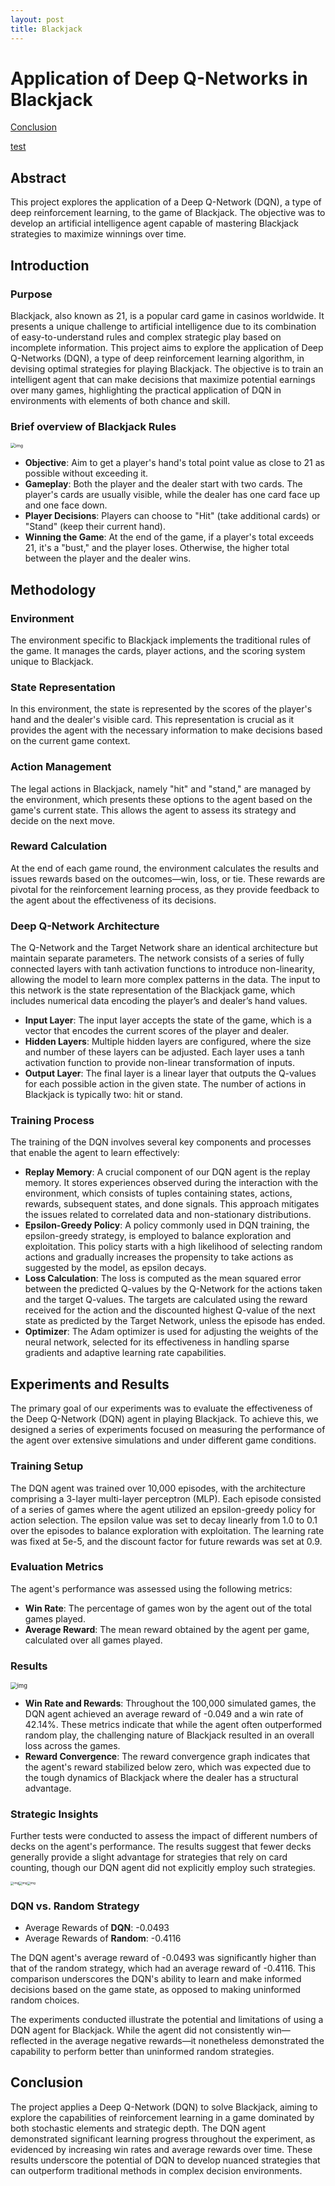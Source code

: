 ```yaml
---
layout: post
title: Blackjack
---
```


<link rel="stylesheet" type="text/css" href="./_style/style.css">

# Application of Deep Q-Networks in Blackjack

[Conclusion](#conclusion)

[test](#brief-overview-of-blackjack-rules)

## Abstract

This project explores the application of a Deep Q-Network (DQN), a type of deep reinforcement learning, to the game of Blackjack. The objective was to develop an artificial intelligence agent capable of mastering Blackjack strategies to maximize winnings over time.  

## Introduction

### Purpose

Blackjack, also known as 21, is a popular card game in casinos worldwide. It presents a unique challenge to artificial intelligence due to its combination of easy-to-understand rules and complex strategic play based on incomplete information. This project aims to explore the application of Deep Q-Networks (DQN), a type of deep reinforcement learning algorithm, in devising optimal strategies for playing Blackjack. The objective is to train an intelligent agent that can make decisions that maximize potential earnings over many games, highlighting the practical application of DQN in environments with elements of both chance and skill.

### Brief overview of Blackjack Rules

<img src="https://lh7-us.googleusercontent.com/jCmogdeEoFOs-gxZo0q4vKFYyqPHiKIcDaHsMNLwgvzY3hL9LVavB2m24o6H7igdloL49T0W1xUYdIp2wybKJflIHn-bxgcoO80YAEID12cMHZAusQZC7itJp_I-PDVuniirr4CUVRTDvvG_R35Z1yLkQg=s2048" alt="img" style="zoom:50%;" />

- **Objective**: Aim to get a player's hand's total point value as close to 21 as possible without exceeding it.
- **Gameplay**: Both the player and the dealer start with two cards. The player's cards are usually visible, while the dealer has one card face up and one face down.
- **Player Decisions**: Players can choose to "Hit" (take additional cards) or "Stand" (keep their current hand).
- **Winning the Game**: At the end of the game, if a player's total exceeds 21, it's a "bust," and the player loses. Otherwise, the higher total between the player and the dealer wins.

## Methodology

### Environment

The environment specific to Blackjack implements the traditional rules of the game. It manages the cards, player actions, and the scoring system unique to Blackjack.

### State Representation

In this environment, the state is represented by the scores of the player's hand and the dealer's visible card. This representation is crucial as it provides the agent with the necessary information to make decisions based on the current game context.

### Action Management

The legal actions in Blackjack, namely "hit" and "stand," are managed by the environment, which presents these options to the agent based on the game's current state. This allows the agent to assess its strategy and decide on the next move.

### Reward Calculation

At the end of each game round, the environment calculates the results and issues rewards based on the outcomes—win, loss, or tie. These rewards are pivotal for the reinforcement learning process, as they provide feedback to the agent about the effectiveness of its decisions.

### Deep Q-Network Architecture

The Q-Network and the Target Network share an identical architecture but maintain separate parameters. The network consists of a series of fully connected layers with tanh activation functions to introduce non-linearity, allowing the model to learn more complex patterns in the data. The input to this network is the state representation of the Blackjack game, which includes numerical data encoding the player’s and dealer’s hand values.

- **Input Layer**: The input layer accepts the state of the game, which is a vector that encodes the current scores of the player and dealer.
- **Hidden Layers**: Multiple hidden layers are configured, where the size and number of these layers can be adjusted. Each layer uses a tanh activation function to provide non-linear transformation of inputs.
- **Output Layer**: The final layer is a linear layer that outputs the Q-values for each possible action in the given state. The number of actions in Blackjack is typically two: hit or stand.

### Training Process

The training of the DQN involves several key components and processes that enable the agent to learn effectively:

- **Replay Memory**: A crucial component of our DQN agent is the replay memory. It stores experiences observed during the interaction with the environment, which consists of tuples containing states, actions, rewards, subsequent states, and done signals. This approach mitigates the issues related to correlated data and non-stationary distributions.
- **Epsilon-Greedy Policy**: A policy commonly used in DQN training, the epsilon-greedy strategy, is employed to balance exploration and exploitation. This policy starts with a high likelihood of selecting random actions and gradually increases the propensity to take actions as suggested by the model, as epsilon decays.
- **Loss Calculation**: The loss is computed as the mean squared error between the predicted Q-values by the Q-Network for the actions taken and the target Q-values. The targets are calculated using the reward received for the action and the discounted highest Q-value of the next state as predicted by the Target Network, unless the episode has ended.
- **Optimizer**: The Adam optimizer is used for adjusting the weights of the neural network, selected for its effectiveness in handling sparse gradients and adaptive learning rate capabilities.

## Experiments and Results

The primary goal of our experiments was to evaluate the effectiveness of the Deep Q-Network (DQN) agent in playing Blackjack. To achieve this, we designed a series of experiments focused on measuring the performance of the agent over extensive simulations and under different game conditions.

### Training Setup

The DQN agent was trained over 10,000 episodes, with the architecture comprising a 3-layer multi-layer perceptron (MLP). Each episode consisted of a series of games where the agent utilized an epsilon-greedy policy for action selection. The epsilon value was set to decay linearly from 1.0 to 0.1 over the episodes to balance exploration with exploitation. The learning rate was fixed at 5e-5, and the discount factor for future rewards was set at 0.9.

### Evaluation Metrics

The agent's performance was assessed using the following metrics:
- **Win Rate**: The percentage of games won by the agent out of the total games played.
- **Average Reward**: The mean reward obtained by the agent per game, calculated over all games played.

### Results

<img src="https://lh7-us.googleusercontent.com/BbreMbSc8S7TKIEw8n9L9PxOj4SzuqEBGp0RM5wRWLLQosLnupVQnD4luAJNKfSNIAHuU5NCRGrMU4as1vqGJHy4jHqbGFWglFoJQKitme9ZBYfYE1m7he_2fjNCKKudnDFVYF78L22EHvhbQ5l6dykmCA=s2048" alt="img" style="zoom: 67%;" />

- **Win Rate and Rewards**: Throughout the 100,000 simulated games, the DQN agent achieved an average reward of -0.049 and a win rate of 42.14%. These metrics indicate that while the agent often outperformed random play, the challenging nature of Blackjack resulted in an overall loss across the games.
- **Reward Convergence**: The reward convergence graph indicates that the agent's reward stabilized below zero, which was expected due to the tough dynamics of Blackjack where the dealer has a structural advantage.

### Strategic Insights

Further tests were conducted to assess the impact of different numbers of decks on the agent's performance. The results suggest that fewer decks generally provide a slight advantage for strategies that rely on card counting, though our DQN agent did not explicitly employ such strategies.

<img src="https://lh7-us.googleusercontent.com/30eNon6Jg7P9aWK7Gpex_dyOaGW2VPgn4FOxuQw33xPgK_29BkMgcVzkpigQ3UynqsXIghSt0Ai1OZt7Re-E9wJl-f-4iIdBhiLJYJ2Q10Wk1lVJ9dtYSqIt5JAnYpZYaLLs_jNUfQ65OdseFqGNLM-q5w=s2048" alt="img" style="zoom: 33%;" /><img src="https://lh7-us.googleusercontent.com/eOmK5aYtjAL6y4KMUgLu_JyjQoLJbDx1j9RDNRn0CypeqZ-8l94Sc7jRMK6i_WJ0BsWoFto1PYF5GntAeiFh0Xm67bqFTZD_irLNMU2jtzDhKUmxtz-mc7ME9GNqea4KDwEcl8M78q0gRuamiPrxAW1FYg=s2048" alt="img" style="zoom: 33%;" /><img src="https://lh7-us.googleusercontent.com/rXlriHaC6umd-qsPfoLrUWzav9yezu_IA6F7Q6DG547idsjSeOhCB1TZIv_EJDPW2R3b9r_Y84WoN2e28BwYg-Jy0nyI9DzUNBIBs6s6ZtHEeqOd5NlraAmBosmUzpfHiRx2E5WeZfo3Dqi5ZyW2illddA=s2048" alt="img" style="zoom: 33%;" />

### DQN vs. Random Strategy

* Average Rewards of **DQN**: -0.0493
* Average Rewards of **Random**: -0.4116

The DQN agent's average reward of -0.0493 was significantly higher than that of the random strategy, which had an average reward of -0.4116. This comparison underscores the DQN's ability to learn and make informed decisions based on the game state, as opposed to making uninformed random choices.

The experiments conducted illustrate the potential and limitations of using a DQN agent for Blackjack. While the agent did not consistently win—reflected in the average negative rewards—it nonetheless demonstrated the capability to perform better than uninformed random strategies. 

## Conclusion

The project applies a Deep Q-Network (DQN) to solve Blackjack, aiming to explore the capabilities of reinforcement learning in a game dominated by both stochastic elements and strategic depth. The DQN agent demonstrated significant learning progress throughout the experiment, as evidenced by increasing win rates and average rewards over time. These results underscore the potential of DQN to develop nuanced strategies that can outperform traditional methods in complex decision environments.